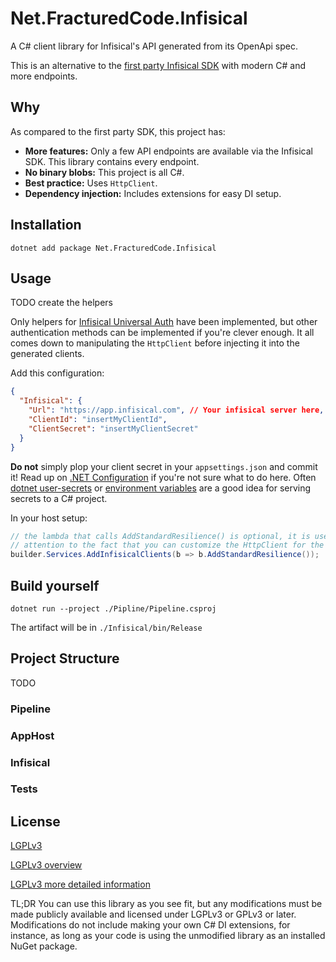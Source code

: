 # Net.FracturedCode.Infisical

A C# client library for Infisical's API generated from its OpenApi spec.

This is an alternative to the
[first party Infisical SDK](https://github.com/Infisical/sdk) with modern C# and
more endpoints.

## Why

As compared to the first party SDK, this project has:

- **More features:** Only a few API endpoints are available via the Infisical 
  SDK. This library contains every endpoint.
- **No binary blobs:** This project is all C#.
- **Best practice:** Uses `HttpClient`.
- **Dependency injection:** Includes extensions for easy DI setup.

## Installation

```
dotnet add package Net.FracturedCode.Infisical
```

## Usage

TODO create the helpers

Only helpers for [Infisical Universal Auth](https://infisical.com/docs/documentation/platform/identities/universal-auth)
have been implemented, but other authentication methods can be implemented 
if you're clever enough. It all comes down to manipulating the `HttpClient` 
before injecting it into the generated clients.

Add this configuration:
```json
{
  "Infisical": {
    "Url": "https://app.infisical.com", // Your infisical server here, if applicable
    "ClientId": "insertMyClientId",
    "ClientSecret": "insertMyClientSecret"
  }
}
```

**Do not** simply plop your client secret in your `appsettings.json` and commit 
it! Read up on [.NET Configuration](https://learn.microsoft.com/en-us/dotnet/core/extensions/configuration)
if you're not sure what to do here. Often [dotnet user-secrets](https://learn.microsoft.com/en-us/aspnet/core/security/app-secrets)
or [environment variables](https://learn.microsoft.com/en-us/dotnet/core/extensions/configuration-providers#environment-variable-configuration-provider)
are a good idea for serving secrets to a C# project.

In your host setup:
```csharp
// the lambda that calls AddStandardResilience() is optional, it is used to draw
// attention to the fact that you can customize the HttpClient for the Infisical clients
builder.Services.AddInfisicalClients(b => b.AddStandardResilience());
```

## Build yourself

```
dotnet run --project ./Pipline/Pipeline.csproj
```

The artifact will be in `./Infisical/bin/Release`

## Project Structure
TODO
### Pipeline

### AppHost

### Infisical

### Tests

## License

[LGPLv3](./LICENSE)

[LGPLv3 overview](https://choosealicense.com/licenses/lgpl-3.0/#)

[LGPLv3 more detailed information](https://fossa.com/blog/open-source-software-licenses-101-lgpl-license/)

TL;DR You can use this library as you see fit, but any modifications must be 
made publicly available and licensed under LGPLv3 or GPLv3 or later. 
Modifications do not include making your own C# DI extensions, for instance, as 
long as your code is using the unmodified library as an installed NuGet 
package.